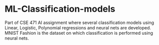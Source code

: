 # ML-Classification-models
Part of CSE 471 AI assignment where several classification models using Linear, Logistic, Polynomial regressions and neural nets are developed. 
MNIST Fashion is the dataset on which classification is performed using neural nets.
